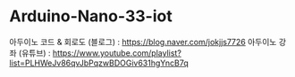# Arduino-Nano-33-iot

아두이노 코드 & 회로도 (블로그) : https://blog.naver.com/jokjjs7726
아두이노 강좌 (유튜브) : https://www.youtube.com/playlist?list=PLHWeJv86qvJbPqzwBDOGiv631hgYncB7q  
